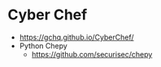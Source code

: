 

# Cyber Chef
- https://gchq.github.io/CyberChef/
- Python Chepy
	- https://github.com/securisec/chepy